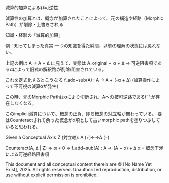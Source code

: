 減算的加算による非可逆性

減算性の加算とは、概念が加算されたことによって、元の構造や経路（Morphic Path）が削除・上書きされる

知識・経験の「減算的加算」

例：知ってしまった真実
一つの知識を得た瞬間、以前の理解の状態には戻れない。

上記の例は A → A + Δ に見えて、実態は A_original − α + Δ
→ 可逆阻害項であるαによって旧式の解釈路が削除/阻害されている。

これを定式化するとこうなる
f_add−sub(A) : A → A + (-α + Δ)
(加算操作によって不可視の減算αが発生)

この時、元のMorphic Pathはαにより切断され、Aへの被可逆路であるf⁻¹ が存在しなくなる。

このimplicit減算について、概念の正負、即ち概念の対立軸が関わっている。
要はCounteractされて余った概念がα項として古いmorphic pathを塗りつぶしていると思われる。

Given a Conceptual Axis Z (対立軸):
A (+)←→Δ (−)

Counteract(A, Δ | Z) ⇒ α ≠ 0
⇒ f_add−sub(A) : A → (A − α) + Δ
α = 概念干渉による可逆経路阻害項

This document and all conceptual content therein are © [No Name Yet Exist], 2025. All rights reserved. Unauthorized reproduction, distribution, or use without explicit permission is prohibited.